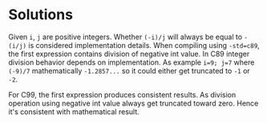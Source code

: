# Solutions

Given `i`, `j` are positive integers. Whether `(-i)/j` will always be equal to `-(i/j)` is considered implementation details. When compiling using `-std=c89`, the first expression contains division of negative int value. In C89 integer division behavior depends on implementation. As example `i=9; j=7` where `(-9)/7` mathematically `-1.2857...` so it could either get truncated to `-1` or `-2`.

For C99, the first expression produces consistent results. As division operation using negative int value always get truncated toward zero. Hence it's consistent with mathematical result.
